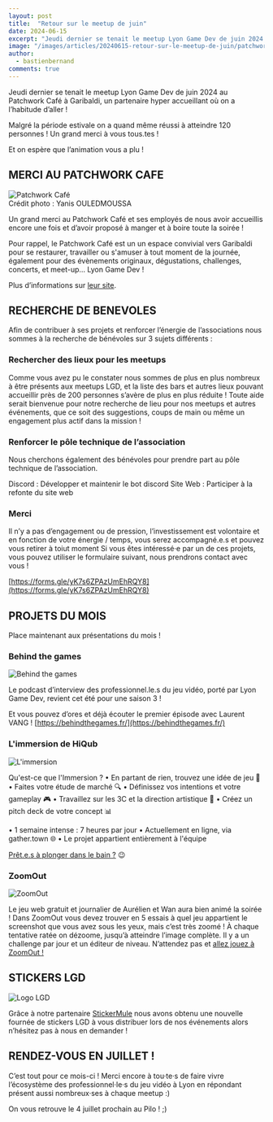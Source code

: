 ```yaml
---
layout: post
title:  "Retour sur le meetup de juin"
date: 2024-06-15
excerpt: "Jeudi dernier se tenait le meetup Lyon Game Dev de juin 2024 au Patchwork Café à Garibaldi, un partenaire hyper accueillant où on a l’habitude d’aller ! Malgré la période estivale..."
image: "/images/articles/20240615-retour-sur-le-meetup-de-juin/patchwork.jpg"
author: 
  - bastienbernand
comments: true
---
```

Jeudi dernier se tenait le meetup Lyon Game Dev de juin 2024 au Patchwork Café à Garibaldi, un partenaire hyper accueillant où on a l’habitude d’aller !

Malgré la période estivale on a quand même réussi à atteindre 120 personnes ! Un grand merci à vous tous.tes !

Et on espère que l’animation vous a plu !


## MERCI AU PATCHWORK CAFE

<div class="box alt">
    <div class="row 50% uniform">
	<div class="6u">
        <span class="image fit">
            <img src="{{ "/images/articles/20240615-retour-sur-le-meetup-de-juin/patchwork.jpg" | absolute_url }}" alt="Patchwork Café" />
        </span>
        <figcaption>Crédit photo : Yanis OULEDMOUSSA</figcaption>
    </div>
    </div>
</div>

Un grand merci au Patchwork Café et ses employés de nous avoir accueillis encore une fois et d’avoir proposé à manger et à boire toute la soirée !

Pour rappel, le Patchwork Café est un un espace convivial vers Garibaldi pour se restaurer, travailler ou s'amuser à tout moment de la journée, également pour des évènements originaux, dégustations, challenges, concerts, et meet-up… Lyon Game Dev !

Plus d’informations sur [leur site](https://patchwork-cafe.com/).


## RECHERCHE DE BENEVOLES

Afin de contribuer à ses projets et renforcer l’énergie de l’associations nous sommes à la recherche de bénévoles sur 3 sujets différents :

### Rechercher des lieux pour les meetups

Comme vous avez pu le constater nous sommes de plus en plus nombreux à être présents aux meetups LGD, et la liste des bars et autres lieux pouvant accueillir près de 200 personnes s’avère de plus en plus réduite !
Toute aide serait bienvenue pour notre recherche de lieu pour nos meetups et autres événements, que ce soit des suggestions, coups de main ou même un engagement plus actif dans la mission !


### Renforcer le pôle technique de l’association

Nous cherchons également des bénévoles pour prendre part au pôle technique de l’association.

Discord : Développer et maintenir le bot discord
Site Web : Participer à la refonte du site web


### Merci

Il n’y a pas d’engagement ou de pression, l’investissement est volontaire et en fonction de votre énergie / temps, vous serez accompagné.e.s et pouvez vous retirer à toiut moment
Si vous êtes intéressé·e par un de ces projets, vous pouvez utiliser le formulaire suivant, nous prendrons contact avec vous ! 

[https://forms.gle/yK7s6ZPAzUmEhRQY8](https://forms.gle/yK7s6ZPAzUmEhRQY8)

## PROJETS DU MOIS

Place maintenant aux présentations du mois !

### Behind the games

<div class="box alt">
    <div class="row 50% uniform">
	<div class="6u">
        <span class="image fit">
            <img src="{{ "/images/articles/20240615-retour-sur-le-meetup-de-juin/behind-the-games.jpg" | absolute_url }}" alt="Behind the games" />
        </span>
    </div>
    </div>
</div>

Le podcast d’interview des professionnel.le.s du jeu vidéo, porté par Lyon Game Dev, revient cet été pour une saison 3 !

Et vous pouvez d’ores et déjà écouter le premier épisode avec Laurent VANG !
[https://behindthegames.fr/](https://behindthegames.fr/)

### L'immersion de HiQub

<div class="box alt">
    <div class="row 50% uniform">
	<div class="6u">
        <span class="image fit">
            <img src="{{ "/images/articles/20240615-retour-sur-le-meetup-de-juin/immersion.jpg" | absolute_url }}" alt="L'immersion" />
        </span>
    </div>
    </div>
</div>

Qu'est-ce que l'Immersion ?
• En partant de rien, trouvez une idée de jeu 🎯
• Faites votre étude de marché 🔍
• Définissez vos intentions et votre gameplay 🎮
• Travaillez sur les 3C et la direction artistique 🎨
• Créez un pitch deck de votre concept 📊

• 1 semaine intense : 7 heures par jour
• Actuellement en ligne, via gather.town 🌐
• Le projet appartient entièrement à l'équipe

[Prêt.e.s à plonger dans le bain ?](https://www.linkedin.com/posts/hiqub_jeuxvidaezo-immersion-mentorat-activity-7204765801617211392-DwMz/?utm_source=share&utm_medium=member_desktop) 😉

### ZoomOut

<div class="box alt">
    <div class="row 50% uniform">
	<div class="6u">
        <span class="image fit">
            <img src="{{ "/images/articles/20240615-retour-sur-le-meetup-de-juin/zoomout.png" | absolute_url }}" alt="ZoomOut" />
        </span>
    </div>
    </div>
</div>

Le jeu web gratuit et journalier de Aurélien et Wan aura bien animé la soirée !
Dans ZoomOut vous devez trouver en 5 essais à quel jeu appartient le screenshot que vous avez sous les yeux, mais c’est très zoomé ! À chaque tentative ratée on dézoome, jusqu’à atteindre l’image complète.
Il y a un challenge par jour et un éditeur de niveau.
N’attendez pas et [allez jouez à ZoomOut !](https://zoomout.videoludid.com/)

## STICKERS LGD

<div class="box alt">
    <div class="row 50% uniform">
	<div class="6u">
        <span class="image fit">
            <img src="{{ "/images/articles/20240615-retour-sur-le-meetup-de-juin/stickers.png" | absolute_url }}" alt="Logo LGD" />
        </span>
    </div>
    </div>
</div>

Grâce à notre partenaire [StickerMule](https://www.stickermule.com/) nous avons obtenu une nouvelle fournée de stickers LGD à vous  distribuer lors de nos événements alors n’hésitez pas à nous en demander !


## RENDEZ-VOUS EN JUILLET !

C’est tout pour ce mois-ci ! Merci encore à tou·te·s de faire vivre l’écosystème des professionnel·le·s du jeu vidéo à Lyon en répondant présent aussi nombreux·ses à chaque meetup :)

On vous retrouve le 4 juillet prochain au Pilo ! ;)
